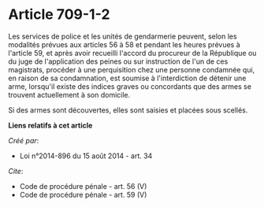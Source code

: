 # Article 709-1-2

Les services de police et les unités de gendarmerie peuvent, selon les modalités prévues aux articles 56 à 58 et pendant les
heures prévues à l'article 59, et après avoir recueilli l'accord du procureur de la République ou du juge de l'application
des peines ou sur instruction de l'un de ces magistrats, procéder à une perquisition chez une personne condamnée qui, en
raison de sa condamnation, est soumise à l'interdiction de détenir une arme, lorsqu'il existe des indices graves ou
concordants que des armes se trouvent actuellement à son domicile. 

Si des armes sont découvertes, elles sont saisies et placées sous scellés.

**Liens relatifs à cet article**

_Créé par_:

  - Loi n°2014-896 du 15 août 2014 - art. 34

_Cite_:

  - Code de procédure pénale - art. 56 (V)
  - Code de procédure pénale - art. 59 (V)
